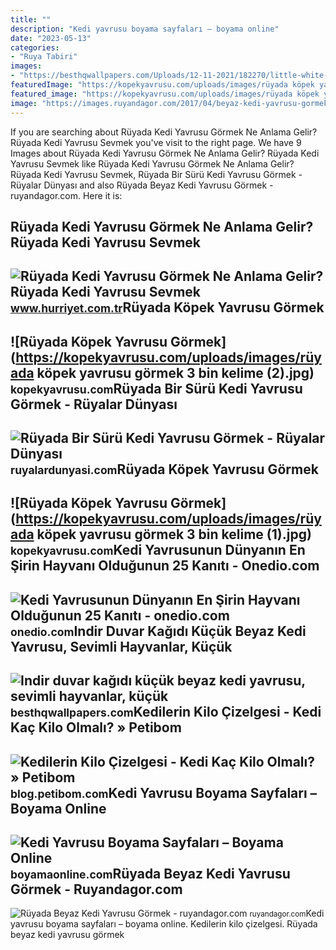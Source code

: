 ```yaml
---
title: ""
description: "Kedi yavrusu boyama sayfaları – boyama online"
date: "2023-05-13"
categories:
- "Ruya Tabiri"
images:
- "https://besthqwallpapers.com/Uploads/12-11-2021/182270/little-white-kitten-cute-animals-little-cats-pets-white-fluffy-kitten.jpg"
featuredImage: "https://kopekyavrusu.com/uploads/images/rüyada köpek yavrusu görmek 3 bin kelime (2).jpg"
featured_image: "https://kopekyavrusu.com/uploads/images/rüyada köpek yavrusu görmek 3 bin kelime (1).jpg"
image: "https://images.ruyandagor.com/2017/04/beyaz-kedi-yavrusu-gormek-2014.jpg"
---
```


If you are searching about Rüyada Kedi Yavrusu Görmek Ne Anlama Gelir? Rüyada Kedi Yavrusu Sevmek you've visit to the right page. We have 9 Images about Rüyada Kedi Yavrusu Görmek Ne Anlama Gelir? Rüyada Kedi Yavrusu Sevmek like Rüyada Kedi Yavrusu Görmek Ne Anlama Gelir? Rüyada Kedi Yavrusu Sevmek, Rüyada Bir Sürü Kedi Yavrusu Görmek - Rüyalar Dünyası and also Rüyada Beyaz Kedi Yavrusu Görmek - ruyandagor.com. Here it is:

Rüyada Kedi Yavrusu Görmek Ne Anlama Gelir? Rüyada Kedi Yavrusu Sevmek
----------------------------------------------------------------------

 ![Rüyada Kedi Yavrusu Görmek Ne Anlama Gelir? Rüyada Kedi Yavrusu Sevmek](https://i4.hurimg.com/i/hurriyet/75/750x422/617c65db4e3fe115283016db.jpg) <small>www.hurriyet.com.tr</small>Rüyada Köpek Yavrusu Görmek
---------------------------

 ![Rüyada Köpek Yavrusu Görmek](https://kopekyavrusu.com/uploads/images/rüyada köpek yavrusu görmek 3 bin kelime (2).jpg) <small>kopekyavrusu.com</small>Rüyada Bir Sürü Kedi Yavrusu Görmek - Rüyalar Dünyası
-----------------------------------------------------

 ![Rüyada Bir Sürü Kedi Yavrusu Görmek - Rüyalar Dünyası](http://ruyalardunyasi.com/wp-content/uploads/2030/01/kedi-yavrusu.jpg) <small>ruyalardunyasi.com</small>Rüyada Köpek Yavrusu Görmek
---------------------------

 ![Rüyada Köpek Yavrusu Görmek](https://kopekyavrusu.com/uploads/images/rüyada köpek yavrusu görmek 3 bin kelime (1).jpg) <small>kopekyavrusu.com</small>Kedi Yavrusunun Dünyanın En Şirin Hayvanı Olduğunun 25 Kanıtı - Onedio.com
--------------------------------------------------------------------------

 ![Kedi Yavrusunun Dünyanın En Şirin Hayvanı Olduğunun 25 Kanıtı - onedio.com](https://img-s2.onedio.com/id-5382ff0c399f139b13ad3761/rev-0/w-500/s-330a621b7944be641bb47166ca13eb28eb91d915.jpg) <small>onedio.com</small>Indir Duvar Kağıdı Küçük Beyaz Kedi Yavrusu, Sevimli Hayvanlar, Küçük
---------------------------------------------------------------------

 ![Indir duvar kağıdı küçük beyaz kedi yavrusu, sevimli hayvanlar, küçük](https://besthqwallpapers.com/Uploads/12-11-2021/182270/little-white-kitten-cute-animals-little-cats-pets-white-fluffy-kitten.jpg) <small>besthqwallpapers.com</small>Kedilerin Kilo Çizelgesi - Kedi Kaç Kilo Olmalı? » Petibom
----------------------------------------------------------

 ![Kedilerin Kilo Çizelgesi - Kedi Kaç Kilo Olmalı? » Petibom](https://blog.petibom.com/wp-content/uploads/2021/08/zayif-yavru-kedi.jpg) <small>blog.petibom.com</small>Kedi Yavrusu Boyama Sayfaları – Boyama Online
---------------------------------------------

 ![Kedi Yavrusu Boyama Sayfaları – Boyama Online](https://boyamaonline.com/images/imgcolor/1585037968-stretching-kitty-coloring-page.jpg) <small>boyamaonline.com</small>Rüyada Beyaz Kedi Yavrusu Görmek - Ruyandagor.com
-------------------------------------------------

 ![Rüyada Beyaz Kedi Yavrusu Görmek - ruyandagor.com](https://images.ruyandagor.com/2017/04/beyaz-kedi-yavrusu-gormek-2014.jpg) <small>ruyandagor.com</small>Kedi yavrusu boyama sayfaları – boyama online. Kedilerin kilo çizelgesi. Rüyada beyaz kedi yavrusu görmek
